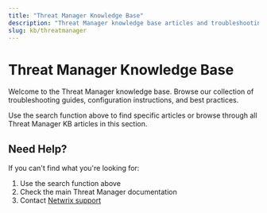 ```yaml
---
title: "Threat Manager Knowledge Base"
description: "Threat Manager knowledge base articles and troubleshooting guides"
slug: kb/threatmanager
---
```


# Threat Manager Knowledge Base

Welcome to the Threat Manager knowledge base. Browse our collection of troubleshooting guides, configuration instructions, and best practices.

Use the search function above to find specific articles or browse through all Threat Manager KB articles in this section.

## Need Help?

If you can't find what you're looking for:
1. Use the search function above
2. Check the main Threat Manager documentation
3. Contact [Netwrix support](https://www.netwrix.com/support.html)